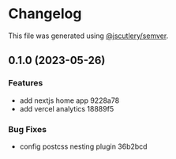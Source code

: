 # Changelog

This file was generated using [@jscutlery/semver](https://github.com/jscutlery/semver).

## 0.1.0 (2023-05-26)


### Features

* add nextjs home app 9228a78
* add vercel analytics 18889f5


### Bug Fixes

* config postcss nesting plugin 36b2bcd
